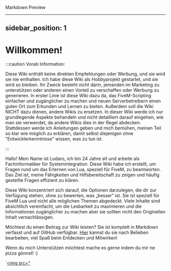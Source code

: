 
Markdown Preview

---
sidebar_position: 1
---

# Willkommen!

:::caution Vorab Information:

Diese Wiki enthält keine direkten Empfehlungen oder Werbung, und sie wird sie nie enthalten. Ich habe diese Wiki als Hobbyprojekt gestartet, und sie wird so bleiben. Ihr Zweck besteht nicht darin, jemanden im Marketing zu unterstützen oder anderen einen Vorteil zu verschaffen oder Werbung zu generieren. In erster Linie ist diese Wiki dazu da, das FiveM-Scripting einfacher und zugänglicher zu machen und neuen Serverbetreibern einen guten Ort zum Erkunden und Lernen zu bieten. Außerdem soll die Wiki NICHT dazu dienen, andere Wikis zu ersetzen. In dieser Wiki werde ich nur grundlegende Aspekte behandeln und nicht detailliert darauf eingehen, wie man sie verwendet, da andere Wikis dies in der Regel abdecken. Stattdessen werde ich Anleitungen geben und mich bemühen, meinen Teil so klar wie möglich zu erklären, damit selbst diejenigen ohne "Entwicklerkenntnisse" wissen, was zu tun ist.

:::

Hallo! Mein Name ist Ludaro, ich bin 24 Jahre alt und arbeite als Fachinformatiker für Systemintegration. Diese Wiki habe ich erstellt, um Fragen rund um das Erlernen von Lua, speziell für FiveM, zu beantworten. Das Ziel ist, meine Fähigkeiten und Hilfsbereitschaft zu zeigen und häufig gestellte Fragen effizient zu klären.

Diese Wiki konzentriert sich darauf, die Optionen darzulegen, die dir zur Verfügung stehen, ohne zu bewerten, was „besser“ ist. Sie ist speziell für FiveM Lua und nicht alle möglichen Themen abgedeckt. Viele Inhalte sind absichtlich vereinfacht, um die Lesbarkeit zu maximieren und die Informationen zugänglicher zu machen aber sie sollten nicht den Originellen Inhalt vernachlässigen.

Möchtest du einen Beitrag zur Wiki leisten? Sie ist komplett in Markdown verfasst und auf GitHub verfügbar. [Hier](https://github.com/Ludaro1024/LudaroWikiDE) kannst du sie nach Belieben bearbeiten, viel Spaß beim Entdecken und Mitwirken!

Wenn du mich Unterstützen möchtest mache es gerne indem du mir ne pizza gönnst! :)

`<a href="https://www.buymeacoffee.com/ludaro"><img src="
